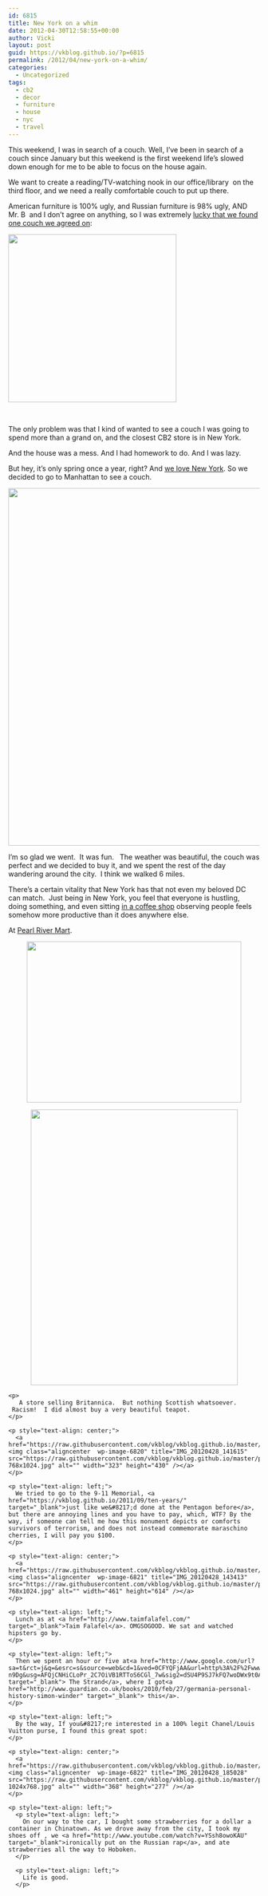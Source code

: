 ```yaml
---
id: 6815
title: New York on a whim
date: 2012-04-30T12:58:55+00:00
author: Vicki
layout: post
guid: https://vkblog.github.io/?p=6815
permalink: /2012/04/new-york-on-a-whim/
categories:
  - Uncategorized
tags:
  - cb2
  - decor
  - furniture
  - house
  - nyc
  - travel
---
```

This weekend, I was in search of a couch. Well, I&#8217;ve been in search of a couch since January but this weekend is the first weekend life&#8217;s slowed down enough for me to be able to focus on the house again.

We want to create a reading/TV-watching nook in our office/library  on the third floor, and we need a really comfortable couch to put up there.

American furniture is 100% ugly, and Russian furniture is 98% ugly, AND Mr. B  and I don&#8217;t agree on anything, so I was extremely <a href="http://www.cb2.com/sofas/furniture/club-atomic-orange-sofa/f7236" target="_blank">lucky that we found one couch we agreed on</a>:

[<img class="aligncenter size-full wp-image-6816" title="clubsofaFCSC12" src="https://raw.githubusercontent.com/vkblog/vkblog.github.io/master/public/img/2012/04/clubsofaFCSC12.jpg" alt="" width="337" height="337" />](https://raw.githubusercontent.com/vkblog/vkblog.github.io/master/public/img/2012/04/clubsofaFCSC12.jpg)

&nbsp;

The only problem was that I kind of wanted to see a couch I was going to spend more than a grand on, and the closest CB2 store is in New York.

And the house was a mess. And I had homework to do. And I was lazy.

But hey, it&#8217;s only spring once a year, right? And <a href="https://vkblog.github.io/2010/07/the-city-that-doesnt-sleep-but-sure-as-hell-sweats-a-lot/" target="_blank">we love New York</a>. So we decided to go to Manhattan to see a couch.

<p style="text-align: center;">
  <a href="https://raw.githubusercontent.com/vkblog/vkblog.github.io/master/public/img/2012/04/IMG_20120428_131017.jpg"><img class="aligncenter  wp-image-6817" title="IMG_20120428_131017" src="https://raw.githubusercontent.com/vkblog/vkblog.github.io/master/public/img/2012/04/IMG_20120428_131017-768x1024.jpg" alt="" width="538" height="717" /></a>
</p>

I&#8217;m so glad we went.  It was fun.   The weather was beautiful, the couch was perfect and we decided to buy it, and we spent the rest of the day wandering around the city.  I think we walked 6 miles.

There&#8217;s a certain vitality that New York has that not even my beloved DC can match.  Just being in New York, you feel that everyone is hustling, doing something, and even sitting <a href="http://thebeannyc.com/" target="_blank">in a coffee shop</a> observing people feels somehow more productive than it does anywhere else.

At <a href="http://www.pearlriver.com/v2/index.html" target="_blank">Pearl River Mart</a>.

<p style="text-align: center;">
  <a href="https://raw.githubusercontent.com/vkblog/vkblog.github.io/master/public/img/2012/04/IMG_20120428_134817.jpg"><img class="aligncenter  wp-image-6818" title="IMG_20120428_134817" src="https://raw.githubusercontent.com/vkblog/vkblog.github.io/master/public/img/2012/04/IMG_20120428_134817-1024x768.jpg" alt="" width="430" height="323" /></a>
</p>

<p style="text-align: center;">
  <p style="text-align: center;">
    <p style="text-align: center;">
      <a href="https://raw.githubusercontent.com/vkblog/vkblog.github.io/master/public/img/2012/04/IMG_20120428_134938.jpg"><img class="aligncenter  wp-image-6819" title="IMG_20120428_134938" src="https://raw.githubusercontent.com/vkblog/vkblog.github.io/master/public/img/2012/04/IMG_20120428_134938-768x1024.jpg" alt="" width="415" height="553" /></a>
    </p>
    
    <p>
       A store selling Britannica.  But nothing Scottish whatsoever.  Racism!  I did almost buy a very beautiful teapot.
    </p>
    
    <p style="text-align: center;">
      <a href="https://raw.githubusercontent.com/vkblog/vkblog.github.io/master/public/img/2012/04/IMG_20120428_141615.jpg"><img class="aligncenter  wp-image-6820" title="IMG_20120428_141615" src="https://raw.githubusercontent.com/vkblog/vkblog.github.io/master/public/img/2012/04/IMG_20120428_141615-768x1024.jpg" alt="" width="323" height="430" /></a>
    </p>
    
    <p style="text-align: left;">
      We tried to go to the 9-11 Memorial, <a href="https://vkblog.github.io/2011/09/ten-years/" target="_blank">just like we&#8217;d done at the Pentagon before</a>, but there are annoying lines and you have to pay, which, WTF? By the way, if someone can tell me how this monument depicts or comforts survivors of terrorism, and does not instead commemorate maraschino cherries, I will pay you $100.
    </p>
    
    <p style="text-align: center;">
      <a href="https://raw.githubusercontent.com/vkblog/vkblog.github.io/master/public/img/2012/04/IMG_20120428_143413.jpg"><img class="aligncenter  wp-image-6821" title="IMG_20120428_143413" src="https://raw.githubusercontent.com/vkblog/vkblog.github.io/master/public/img/2012/04/IMG_20120428_143413-768x1024.jpg" alt="" width="461" height="614" /></a>
    </p>
    
    <p style="text-align: left;">
      Lunch as at <a href="http://www.taimfalafel.com/" target="_blank">Taim Falafel</a>. OMGSOGOOD. We sat and watched hipsters go by.
    </p>
    
    <p style="text-align: left;">
      Then we spent an hour or five at<a href="http://www.google.com/url?sa=t&rct=j&q=&esrc=s&source=web&cd=1&ved=0CFYQFjAA&url=http%3A%2F%2Fwww.strandbooks.com%2F&ei=g8GeT5WdLcnG6AGup-n9Dg&usg=AFQjCNHiCLoPr_2C7OiVB1RTToS6CGl_7w&sig2=dSU4P9SJ7kFQ7woDWx9t0A" target="_blank"> The Strand</a>, where I got<a href="http://www.guardian.co.uk/books/2010/feb/27/germania-personal-history-simon-winder" target="_blank"> this</a>.
    </p>
    
    <p style="text-align: left;">
      By the way, If you&#8217;re interested in a 100% legit Chanel/Louis Vuitton purse, I found this great spot:
    </p>
    
    <p style="text-align: center;">
      <a href="https://raw.githubusercontent.com/vkblog/vkblog.github.io/master/public/img/2012/04/IMG_20120428_185028.jpg"><img class="aligncenter  wp-image-6822" title="IMG_20120428_185028" src="https://raw.githubusercontent.com/vkblog/vkblog.github.io/master/public/img/2012/04/IMG_20120428_185028-1024x768.jpg" alt="" width="368" height="277" /></a>
    </p>
    
    <p style="text-align: left;">
      <p style="text-align: left;">
        On our way to the car, I bought some strawberries for a dollar a container in Chinatown. As we drove away from the city, I took my shoes off , we <a href="http://www.youtube.com/watch?v=YSsh8owoKAU" target="_blank">ironically put on the Russian rap</a>, and ate strawberries all the way to Hoboken.
      </p>
      
      <p style="text-align: left;">
        Life is good.
      </p>